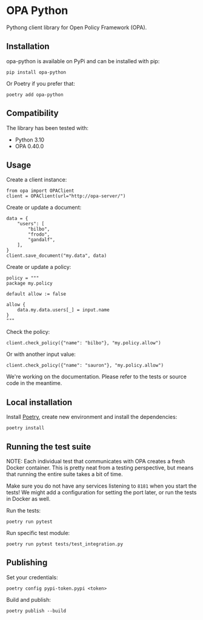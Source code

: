 # OPA Python

Pythong client library for Open Policy Framework (OPA).

## Installation

opa-python is available on PyPi and can be installed with pip:

    pip install opa-python
    
Or Poetry if you prefer that:

    poetry add opa-python
    
## Compatibility

The library has been tested with:

- Python 3.10
- OPA 0.40.0
    
## Usage

Create a client instance:

    from opa import OPAClient
    client = OPAClient(url="http://opa-server/")
    
Create or update a document:

    data = {
        "users": [
            "bilbo",
            "frodo",
            "gandalf",
        ],
    }
    client.save_document("my.data", data)
    
Create or update a policy:

    policy = """
    package my.policy

    default allow := false

    allow {
        data.my.data.users[_] = input.name
    }
    """
    
Check the policy:

    client.check_policy({"name": "bilbo"}, "my.policy.allow")

Or with another input value:

    client.check_policy({"name": "sauron"}, "my.policy.allow")

We're working on the documentation. Please refer to the tests or source code
in the meantime.
    
## Local installation

Install [Poetry](https://python-poetry.org/), create new environment and
install the dependencies:

    poetry install
    
## Running the test suite

NOTE: Each individual test that communicates with OPA creates a fresh Docker
container. This is pretty neat from a testing perspective, but means that
running the entire suite takes a bit of time.

Make sure you do not have any services listening to `8181` when you start the
tests! We might add a configuration for setting the port later, or run the
tests in Docker as well.

Run the tests:

    poetry run pytest
    
Run specific test module:

    poetry run pytest tests/test_integration.py
    
## Publishing

Set your credentials:

    poetry config pypi-token.pypi <token>

Build and publish:

    poetry publish --build
